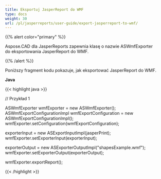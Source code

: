 ```yaml
---
title: Eksportuj JasperReport do WMF
type: docs
weight: 30
url: /pl/jasperreports/user-guide/export-jasperreport-to-wmf/
---
```


{{% alert color="primary" %}}

Aspose.CAD dla JasperReports zapewnia klasę o nazwie ASWmfExporter do eksportowania JasperReport do WMF.

{{% /alert %}}

Poniższy fragment kodu pokazuje, jak eksportować JasperReport do WMF.

**Java**

{{< highlight java >}}

// Przykład 1

ASWmfExporter wmfExporter = new ASWmfExporter();
ASWmfExportConfigurationImpl wmfExportConfiguration = new ASWmfExportConfigurationImpl();
wmfExporter.setConfiguration(wmfExportConfiguration);

exporterInput = new ASExportInputImpl(jasperPrint);
wmfExporter.setExporterInput(exporterInput);

exporterOutput = new ASExporterOutputImpl("shapesExample.wmf");
wmfExporter.setExporterOutput(exporterOutput);

wmfExporter.exportReport();

{{< /highlight >}}
